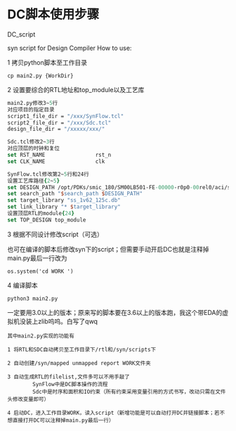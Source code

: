# DC脚本使用步骤

DC_script

syn script for Design Compiler
How to use:

1 拷贝python脚本至工作目录

`cp main2.py {WorkDir}`

2 设置要综合的RTL地址和top_module以及工艺库

```tcl
main2.py修改3~5行
对应项目的指定目录
script1_file_dir = "/xxx/SynFlow.tcl"
script2_file_dir = "/xxx/Sdc.tcl"
design_file_dir = "/xxxxx/xxx/"

Sdc.tcl修改2~3行
对应顶层的时钟和复位
set RST_NAME				rst_n
set CLK_NAME				clk

SynFlow.tcl修改第2~5行和24行
设置工艺库路径{2~5}
set DESIGN_PATH /opt/PDKs/smic_180/SM00LB501-FE-00000-r0p0-00rel0/aci/sc-m/synopsys 
set search_path "$search_path $DESIGN_PATH"
set target_library "ss_1v62_125c.db"
set link_library "* $target_library"
设置顶层RTL的module{24}
set TOP_DESIGN top_module
```

3 根据不同设计修改script（可选）

​			也可在编译的脚本后修改syn下的script；但需要手动开启DC也就是注释掉main.py最后一行改为

`os.system('cd WORK ') `

4 编译脚本

`python3 main2.py `

一定要用3.0以上的版本；原来写的脚本要在3.6以上的版本跑，我这个带EDA的虚拟机没装上zlib呜呜。白写了qwq

	其中main2.py实现的功能有
	
	1 将RTL和SDC自动拷贝至工作目录下/rtl和/syn/scripts下
	
	2 自动创建/syn/mapped unmapped report WORK文件夹
	
	3 自动生成RTL的filelist,文件多可以不用手敲了
	        SynFlow中是DC脚本操作的流程
	        Sdc中是时序和面积和IO约束（所有约束采用变量引用的方式书写，改动只需在文件头修改变量即可）
	        
	4 启动DC，进入工作目录WORK，读入script（新增功能是可以自动打开DC并链接脚本；若不想直接打开DC可以注释掉main.py最后一行） 




  
